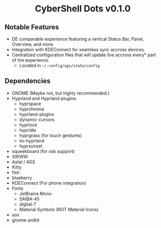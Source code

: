 <div align="center">
  <h1>CyberShell Dots v0.1.0</h1>
  <h3></h3>
</div>

## Notable Features

- DE comparable experience featuring a vertical Status Bar, Panel, Overview, and more.
- Integration with KDEConnect for seamless sync accross devices.
- Centralized configuration files that will update live accross every\* part of the experience.
  - Located in `~/.config/ags/state/config`

## Dependencies

- GNOME (Maybe not, but highly recommended.)
- Hyprland and Hyprland plugins:
  - hyprspace
  - hyprchroma
  - hyprland-plugins
  - dynamic-cursors
  - hyprlock
  - hypridle
  - hyprgrass (for touch gestures)
  - iio-hyprland
  - hyprsunset
- squeekboard (for osk support)
- SWWW
- Astal / AGS
- Kitty
- fish
- blueberry
- KDEConnect (For phone integration)
- Fonts
  - JetBrains Mono
  - SAIBA-45
  - digital-7
  - Material Symbols (NOT Material Icons)
- sox
- gnome-polkit
